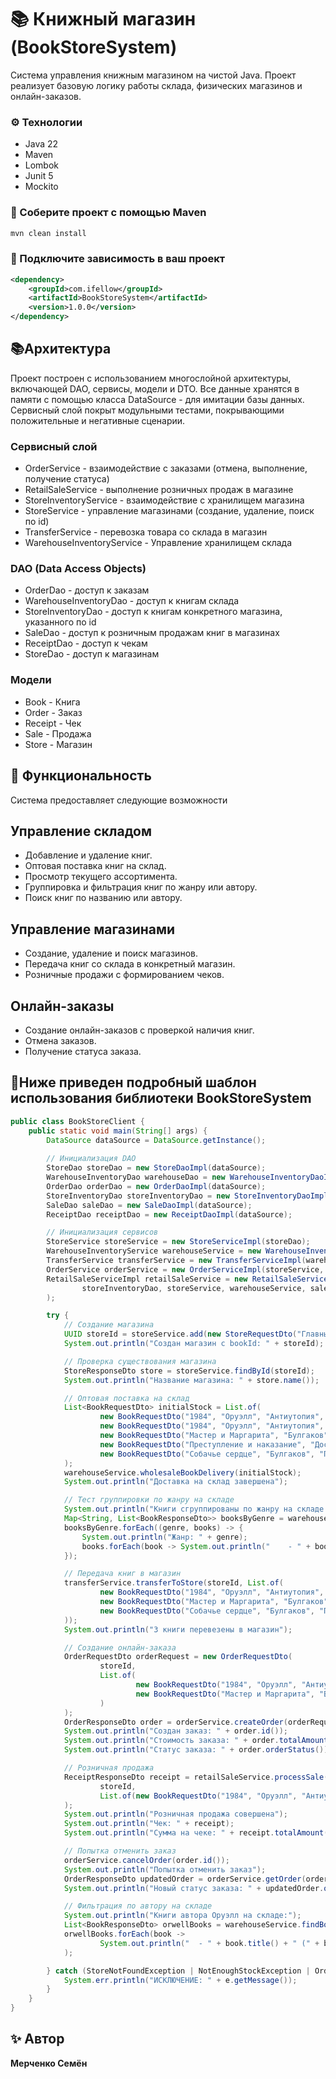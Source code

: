 # 📚 Книжный магазин (BookStoreSystem)

Система управления книжным магазином на чистой Java. Проект реализует базовую логику работы
склада, физических магазинов и онлайн-заказов.

### ⚙️ Технологии
- Java 22
- Maven
- Lombok 
- Junit 5
- Mockito

### 🚀 Соберите проект с помощью Maven
```bash
mvn clean install
```

### 📄 Подключите зависимость в ваш проект
```xml
<dependency>
    <groupId>com.ifellow</groupId>
    <artifactId>BookStoreSystem</artifactId>
    <version>1.0.0</version>
</dependency>
```
## 📚Архитектура

Проект построен с использованием многослойной архитектуры, включающей DAO, сервисы, модели и DTO.
Все данные хранятся в памяти с помощью класса DataSource - для имитации базы данных.
Сервисный слой покрыт модульными тестами, покрывающими положительные и негативные сценарии.

### Сервисный слой
- OrderService - взаимодействие с заказами (отмена, выполнение, получение статуса)
- RetailSaleService - выполнение розничных продаж в магазине
- StoreInventoryService - взаимодействие с хранилищем магазина
- StoreService - управление магазинами (создание, удаление, поиск по id)
- TransferService - перевозка товара со склада в магазин
- WarehouseInventoryService - Управление хранилищем склада

### DAO (Data Access Objects)
- OrderDao - доступ к заказам
- WarehouseInventoryDao - доступ к книгам склада
- StoreInventoryDao - доступ к книгам конкретного магазина, указанного по id
- SaleDao - доступ к розничным продажам книг в магазинах
- ReceiptDao - доступ к чекам
- StoreDao - доступ к магазинам

### Модели
- Book - Книга
- Order - Заказ
- Receipt - Чек
- Sale - Продажа
- Store - Магазин

## 🌟 Функциональность
Система предоставляет следующие возможности

## Управление складом
- Добавление и удаление книг.
- Оптовая поставка книг на склад.
- Просмотр текущего ассортимента.
- Группировка и фильтрация книг по жанру или автору.
- Поиск книг по названию или автору.

## Управление магазинами
- Создание, удаление и поиск магазинов.
- Передача книг со склада в конкретный магазин.
- Розничные продажи с формированием чеков.

## Онлайн-заказы
- Создание онлайн-заказов с проверкой наличия книг.
- Отмена заказов.
- Получение статуса заказа.

## 🌟Ниже приведен подробный шаблон использования библиотеки BookStoreSystem
```java
public class BookStoreClient {
    public static void main(String[] args) {
        DataSource dataSource = DataSource.getInstance();
    
        // Инициализация DAO
        StoreDao storeDao = new StoreDaoImpl(dataSource);
        WarehouseInventoryDao warehouseDao = new WarehouseInventoryDaoImpl(dataSource);
        OrderDao orderDao = new OrderDaoImpl(dataSource);
        StoreInventoryDao storeInventoryDao = new StoreInventoryDaoImpl(dataSource);
        SaleDao saleDao = new SaleDaoImpl(dataSource);
        ReceiptDao receiptDao = new ReceiptDaoImpl(dataSource);

        // Инициализация сервисов
        StoreService storeService = new StoreServiceImpl(storeDao);
        WarehouseInventoryService warehouseService = new WarehouseInventoryServiceImpl(warehouseDao);
        TransferService transferService = new TransferServiceImpl(warehouseService, storeService);
        OrderService orderService = new OrderServiceImpl(storeService, orderDao, storeInventoryDao);
        RetailSaleServiceImpl retailSaleService = new RetailSaleServiceImpl(
                storeInventoryDao, storeService, warehouseService, saleDao, receiptDao
        );

        try {
            // Создание магазина
            UUID storeId = storeService.add(new StoreRequestDto("Главный магазин", "Москва"));
            System.out.println("Создан магазин с bookId: " + storeId);

            // Проверка существования магазина
            StoreResponseDto store = storeService.findById(storeId);
            System.out.println("Название магазина: " + store.name());

            // Оптовая поставка на склад
            List<BookRequestDto> initialStock = List.of(
                    new BookRequestDto("1984", "Оруэлл", "Антиутопия", 800.0, 500.0),
                    new BookRequestDto("1984", "Оруэлл", "Антиутопия", 800.0, 500.0),
                    new BookRequestDto("Мастер и Маргарита", "Булгаков", "Роман", 950.0, 600.0),
                    new BookRequestDto("Преступление и наказание", "Достоевский", "Роман", 850.0, 550.0),
                    new BookRequestDto("Собачье сердце", "Булгаков", "Повесть", 750.0, 450.0)
            );
            warehouseService.wholesaleBookDelivery(initialStock);
            System.out.println("Доставка на склад завершена");

            // Тест группировки по жанру на складе
            System.out.println("Книги сгруппированы по жанру на складе:");
            Map<String, List<BookResponseDto>> booksByGenre = warehouseService.groupBooksByGenre();
            booksByGenre.forEach((genre, books) -> {
                System.out.println("Жанр: " + genre);
                books.forEach(book -> System.out.println("    - " + book.title() + " Автор: " + book.author()));
            });

            // Передача книг в магазин
            transferService.transferToStore(storeId, List.of(
                    new BookRequestDto("1984", "Оруэлл", "Антиутопия", 800.0, 500.0),
                    new BookRequestDto("Мастер и Маргарита", "Булгаков", "Роман", 950.0, 600.0),
                    new BookRequestDto("Собачье сердце", "Булгаков", "Повесть", 750.0, 450.0)
            ));
            System.out.println("3 книги перевезены в магазин");

            // Создание онлайн-заказа
            OrderRequestDto orderRequest = new OrderRequestDto(
                    storeId,
                    List.of(
                            new BookRequestDto("1984", "Оруэлл", "Антиутопия", 800.0, 500.0),
                            new BookRequestDto("Мастер и Маргарита", "Булгаков", "Роман", 950.0, 600.0)
                    )
            );
            OrderResponseDto order = orderService.createOrder(orderRequest);
            System.out.println("Создан заказ: " + order.id());
            System.out.println("Стоимость заказа: " + order.totalAmount());
            System.out.println("Статус заказа: " + order.orderStatus());

            // Розничная продажа
            ReceiptResponseDto receipt = retailSaleService.processSale(
                    storeId,
                    List.of(new BookRequestDto("1984", "Оруэлл", "Антиутопия", 800.0, 500.0))
            );
            System.out.println("Розничная продажа совершена");
            System.out.println("Чек: " + receipt);
            System.out.println("Сумма на чеке: " + receipt.totalAmount());

            // Попытка отменить заказ
            orderService.cancelOrder(order.id());
            System.out.println("Попытка отменить заказ");
            OrderResponseDto updatedOrder = orderService.getOrder(order.id());
            System.out.println("Новый статус заказа: " + updatedOrder.orderStatus());

            // Фильтрация по автору на складе
            System.out.println("Книги автора Оруэлл на складе:");
            List<BookResponseDto> orwellBooks = warehouseService.findBooksByAuthor("Оруэлл");
            orwellBooks.forEach(book ->
                    System.out.println("  - " + book.title() + " (" + book.genre() + ")")
            );

        } catch (StoreNotFoundException | NotEnoughStockException | OrderNotFoundException e) {
            System.err.println("ИСКЛЮЧЕНИЕ: " + e.getMessage());
        }
    }
}
```

## ✨ Автор 
**Мерченко Семён**  
